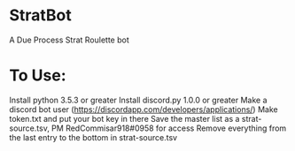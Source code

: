 # StratBot
A Due Process Strat Roulette bot  

# To Use:
Install python 3.5.3 or greater
Install discord.py 1.0.0 or greater
Make a discord bot user (https://discordapp.com/developers/applications/)
Make token.txt and put your bot key in there
Save the master list as a strat-source.tsv, PM RedCommisar918#0958 for access
Remove everything from the last entry to the bottom in strat-source.tsv
